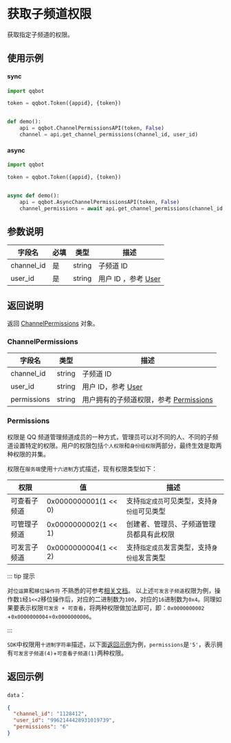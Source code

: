 # 获取子频道权限 <Badge text="v1.0.0" />

获取指定子频道的权限。

## 使用示例

#### sync

```python
import qqbot

token = qqbot.Token({appid}, {token})


def demo():
    api = qqbot.ChannelPermissionsAPI(token, False)
    channel = api.get_channel_permissions(channel_id, user_id)
```

#### async

```python
import qqbot

token = qqbot.Token({appid}, {token})


async def demo():
    api = qqbot.AsyncChannelPermissionsAPI(token, False)
    channel_permissions = await api.get_channel_permissions(channel_id, user_id)
```

## 参数说明

| 字段名    | 必填 | 类型   | 描述                                      |
| --------- | ---- | ------ | ----------------------------------------- |
| channel_id | 是   | string | 子频道 ID                                 |
| user_id    | 是   | string | 用户 ID ，参考 [User](./../model/user.md) |

## 返回说明

返回 [ChannelPermissions](#channelpermissions) 对象。

### ChannelPermissions

| 字段名      | 类型   | 描述                                                   |
| ----------- | ------ | ------------------------------------------------------ |
| channel_id  | string | 子频道 ID                                              |
| user_id     | string | 用户 ID，参考 [User](./../model/user.md)               |
| permissions | string | 用户拥有的子频道权限，参考 [Permissions](#permissions) |

### Permissions

权限是 QQ 频道管理频道成员的一种方式，管理员可以对不同的人、不同的子频道设置特定的权限。用户的权限包括`个人权限`和`身份组权限`两部分，最终生效是取两种权限的并集。

权限在`服务端`使用`十六进制`方式描述，现有权限类型如下：

| 权限         | 值               | 描述                                         |
| ------------ | -------------------- | -------------------------------------------- |
| 可查看子频道 | 0x0000000001(1 << 0) | 支持`指定成员`可见类型，支持`身份组`可见类型 |
| 可管理子频道 | 0x0000000002(1 << 1) | 创建者、管理员、子频道管理员都具有此权限     |
| 可发言子频道 | 0x0000000004(1 << 2) | 支持`指定成员`发言类型，支持`身份组`发言类型 |

::: tip 提示

对`位运算`和`移位操作符`
不熟悉的可参考[相关文档](https://developer.mozilla.org/zh-CN/docs/Web/JavaScript/Guide/Expressions_and_Operators#%E4%BD%8D%E8%BF%90%E7%AE%97%E7%AC%A6)。
以上述`可发言子频道`权限为例，操作数`1`经`1<<2`移位操作后，对应的二进制数为`100`，对应的`16`进制数为`0x4`。同理如果要表示权限`可发言 + 可查看`，将两种权限做加法即可，即：`0x0000000002`
+`0x0000000004`=`0x0000000006`。

:::

`SDK`中权限用`十进制字符串`描述，以下面[返回示例](#返回示例)为例，`permissions`是`'5'`，表示拥有`可发言子频道(4)`+`可查看子频道(1)`两种权限。

## 返回示例

`data`：

```json
{
  "channel_id": "1128412",
  "user_id": "9962144428931019739",
  "permissions": "6"
}
```
